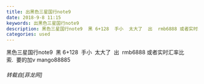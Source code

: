 ```yaml
---
title: 出黑色三星国行note9
date: 2018-9-8 11:15
keywords: 出黑色三星国行note9
description: 黑色三星国行note9  黑 6+128  手小  太大了  出  rmb6888 或者实时汇率比索.  要的加v mango88885
categories: used
---
```

<td class="t_f" id="postmessage_1761609">

黑色三星国行note9  黑 6+128  手小  太大了  出  rmb6888 或者实时汇率比索.  要的加v mango88885</td>
###### 转载自[菲龙网]